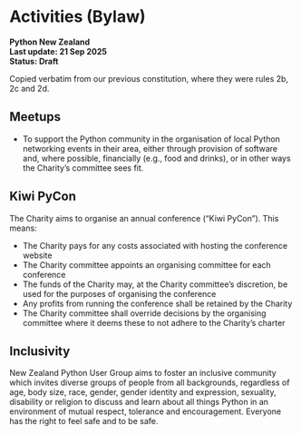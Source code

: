 # Activities (Bylaw)

**Python New Zealand<br> Last update: 21 Sep 2025<br> Status: Draft**

Copied verbatim from our previous constitution, where they were rules 2b, 2c and 2d.

## Meetups

- To support the Python community in the organisation of local Python networking events
  in their area, either through provision of software and, where possible, financially
  (e.g., food and drinks), or in other ways the Charity’s committee sees fit.

## Kiwi PyCon

The Charity aims to organise an annual conference (“Kiwi PyCon”). This means:

- The Charity pays for any costs associated with hosting the conference website
- The Charity committee appoints an organising committee for each conference
- The funds of the Charity may, at the Charity committee’s discretion, be used for the
  purposes of organising the conference
- Any profits from running the conference shall be retained by the Charity
- The Charity committee shall override decisions by the organising committee where it
  deems these to not adhere to the Charity’s charter

## Inclusivity

New Zealand Python User Group aims to foster an inclusive community which invites
diverse groups of people from all backgrounds, regardless of age, body size, race,
gender, gender identity and expression, sexuality, disability or religion to discuss and
learn about all things Python in an environment of mutual respect, tolerance and
encouragement. Everyone has the right to feel safe and to be safe.
